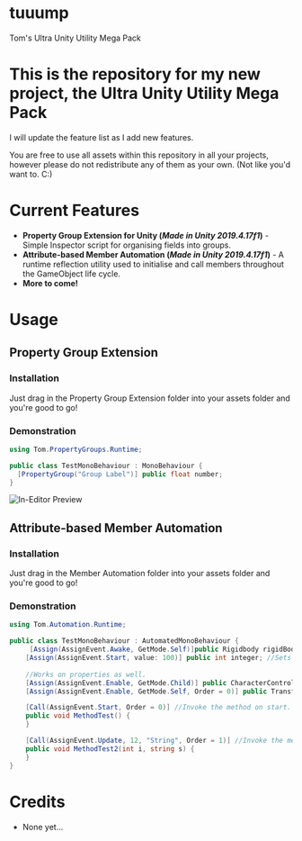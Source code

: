 # tuuump
Tom's Ultra Unity Utility Mega Pack
<h1>This is the repository for my new project, the <b>Ultra Unity Utility Mega Pack</b></h1>
<p>I will update the feature list as I add new features.</p>
<p>You are free to use all assets within this repository in all your projects, however please do not redistribute any of them as your own. (Not like you'd want to. C:)

<h1>Current Features</h1>
<ul>
  <li><b>Property Group Extension for Unity (<i>Made in Unity 2019.4.17f1</i>)</b> - Simple Inspector script for organising fields into groups.</li>
  <li><b>Attribute-based Member Automation (<i>Made in Unity 2019.4.17f1</i>)</b> - A runtime reflection utility used to initialise and call members throughout the GameObject life cycle.</li>
  <li><b>More to come!</b></li>
</ul>

<h1>Usage</h1>
<h2>Property Group Extension</h2>
<h3>Installation</h3>
<p>Just drag in the Property Group Extension folder into your assets folder and you're good to go!</p>

<h3>Demonstration</h3>

```csharp
using Tom.PropertyGroups.Runtime;

public class TestMonoBehaviour : MonoBehaviour {
  [PropertyGroup("Group Label")] public float number;
}
```
<img alt="In-Editor Preview" src="https://i.imgur.com/3UCib4p.gif"/>

<h2>Attribute-based Member Automation</h2>
<h3>Installation</h3>
<p>Just drag in the Member Automation folder into your assets folder and you're good to go!</p>

<h3>Demonstration</h3>

```csharp
using Tom.Automation.Runtime;

public class TestMonoBehaviour : AutomatedMonoBehaviour {
     [Assign(AssignEvent.Awake, GetMode.Self)]public Rigidbody rigidBody; //Calls GetComponent on the member in Awake.
    [Assign(AssignEvent.Start, value: 100)] public int integer; //Sets the value of the member to the value specified in Start.
    
    //Works on properties as well.
    [Assign(AssignEvent.Enable, GetMode.Child)] public CharacterController Controller { get; set; } //Calls GetComponentInChildren in OnEnable.
    [Assign(AssignEvent.Enable, GetMode.Self, Order = 0)] public Transform ObjectTransform { get; set; } //Execution order can be set by changing the Order property.

    [Call(AssignEvent.Start, Order = 0)] //Invoke the method on start.
    public void MethodTest() {
    }

    [Call(AssignEvent.Update, 12, "String", Order = 1)] //Invoke the method in Update with parameters.
    public void MethodTest2(int i, string s) { 
    }
}
```

<h1>Credits</h1>
<ul>
  <li>None yet...</li>
</ul>

